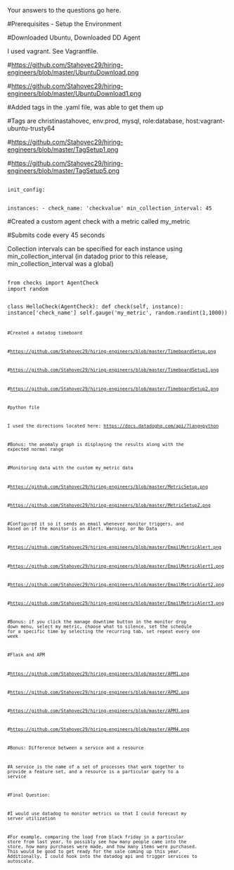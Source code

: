 Your answers to the questions go here.

#Prerequisites - Setup the Environment

#Downloaded Ubuntu, Downloaded DD Agent

I used vagrant. See Vagrantfile.

#https://github.com/Stahovec29/hiring-engineers/blob/master/UbuntuDownload.png

#https://github.com/Stahovec29/hiring-engineers/blob/master/UbuntuDownload1.png


#Added tags in the .yaml file, was able to get them up 

#Tags are christinastahovec, env:prod, mysql, role:database, host:vagrant-ubuntu-trusty64

#https://github.com/Stahovec29/hiring-engineers/blob/master/TagSetup1.png

#https://github.com/Stahovec29/hiring-engineers/blob/master/TagSetup5.png


<code>
init_config:

instances:
    -  check_name: 'checkvalue'
       min_collection_interval: 45
</code>


#Created a custom agent check with a metric called my_metric

#Submits code every 45 seconds

Collection intervals can be specified for each instance using min_collection_interval
(in datadog prior to this release, min_collection_interval was a global)

 <code>
from checks import AgentCheck
import random

class HelloCheck(AgentCheck):
  def check(self, instance):
    instance['check_name']
    self.gauge('my_metric', random.randint(1,1000))
<code>


#Created a datadog timeboard

#https://github.com/Stahovec29/hiring-engineers/blob/master/TimeboardSetup.png

#https://github.com/Stahovec29/hiring-engineers/blob/master/TimeboardSetup1.png

#https://github.com/Stahovec29/hiring-engineers/blob/master/TimeboardSetup2.png

#python file 

I used the directions located here: https://docs.datadoghq.com/api/?lang=python

#Bonus: the anomaly graph is displaying the results along with the expected normal range

#Monitoring data with the custom my_metric data

#https://github.com/Stahovec29/hiring-engineers/blob/master/MetricSetup.png

#https://github.com/Stahovec29/hiring-engineers/blob/master/MetricSetup2.png

#Configured it so it sends an email whenever monitor triggers, and based on if the monitor is an Alert, Warning, or No Data

#https://github.com/Stahovec29/hiring-engineers/blob/master/EmailMetricAlert.png

#https://github.com/Stahovec29/hiring-engineers/blob/master/EmailMetricAlert1.png

#https://github.com/Stahovec29/hiring-engineers/blob/master/EmailMetricAlert2.png

#https://github.com/Stahovec29/hiring-engineers/blob/master/EmailMetricAlert3.png


#Bonus: if you click the manage downtime button in the monitor drop down menu, select my metric, choose what to silence, set the schedule for a specific time by selecting the recurring tab, set repeat every one week

#Flask and APM

#https://github.com/Stahovec29/hiring-engineers/blob/master/APM1.png

#https://github.com/Stahovec29/hiring-engineers/blob/master/APM2.png

#https://github.com/Stahovec29/hiring-engineers/blob/master/APM3.png

#https://github.com/Stahovec29/hiring-engineers/blob/master/APM4.png


#Bonus: Difference between a service and a resource

#A service is the name of a set of processes that work together to provide a feature set, and a resource is a particular query to a service 

#Final Question:

#I would use datadog to monitor metrics so that I could forecast my server utilization

#For example, comparing the load from black friday in a particular store from last year, to possibly see how many people came into the store, how many purchases were made, and how many items were purchased. This would be good to get ready for the sale coming up this year. Additionally, I could hook into the datadog api and trigger services to autoscale.

 
